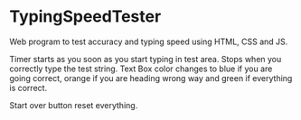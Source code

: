 # TypingSpeedTester
Web program to test accuracy and typing speed using HTML, CSS and JS.

Timer starts as you soon as you start typing in test area.
Stops when you correctly type the test string.
Text Box color changes to blue if you are going correct, orange if you are heading wrong way and green if everything is correct.

Start over button reset everything.
